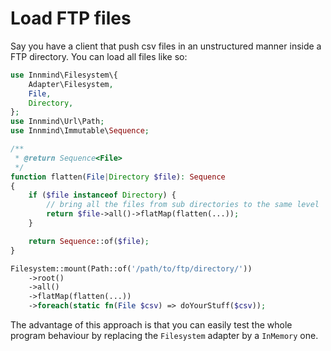 # Load FTP files

Say you have a client that push csv files in an unstructured manner inside a FTP directory. You can load all files like so:

```php
use Innmind\Filesystem\{
    Adapter\Filesystem,
    File,
    Directory,
};
use Innmind\Url\Path;
use Innmind\Immutable\Sequence;

/**
 * @return Sequence<File>
 */
function flatten(File|Directory $file): Sequence
{
    if ($file instanceof Directory) {
        // bring all the files from sub directories to the same level
        return $file->all()->flatMap(flatten(...));
    }

    return Sequence::of($file);
}

Filesystem::mount(Path::of('/path/to/ftp/directory/'))
    ->root()
    ->all()
    ->flatMap(flatten(...))
    ->foreach(static fn(File $csv) => doYourStuff($csv));
```

The advantage of this approach is that you can easily test the whole program behaviour by replacing the `Filesystem` adapter by a `InMemory` one.
